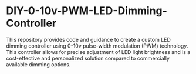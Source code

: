 # DIY-0-10v-PWM-LED-Dimming-Controller
This repository provides code and guidance to create a custom LED dimming controller using 0-10v pulse-width modulation (PWM) technology. This controller allows for precise adjustment of LED light brightness and is a cost-effective and personalized solution compared to commercially available dimming options.
